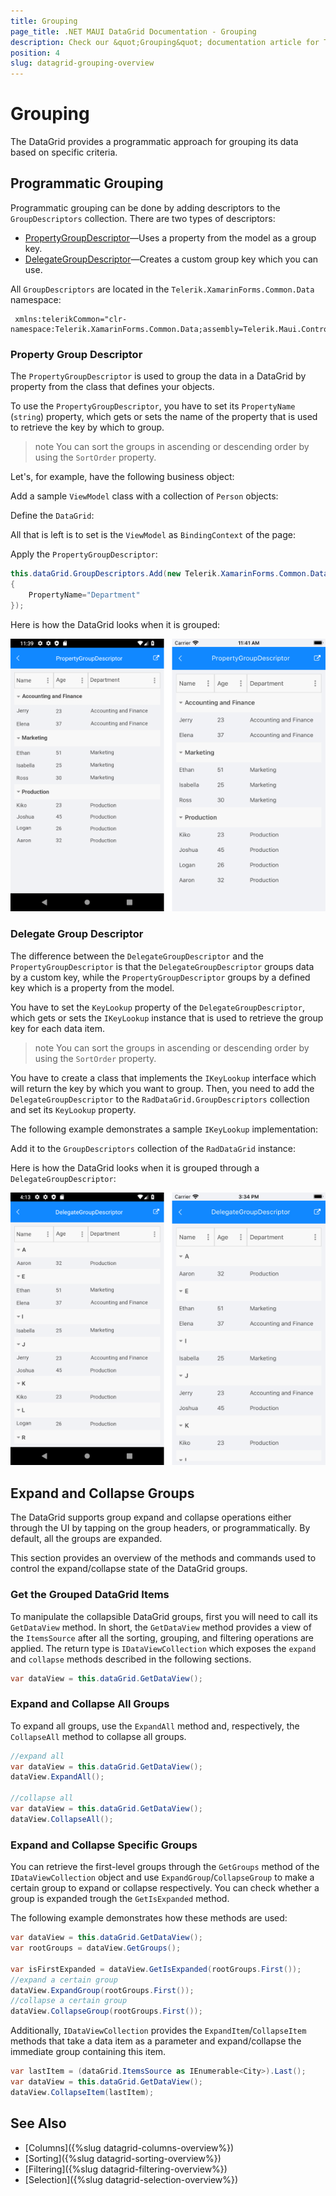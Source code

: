 ```yaml
---
title: Grouping
page_title: .NET MAUI DataGrid Documentation - Grouping
description: Check our &quot;Grouping&quot; documentation article for Telerik DataGrid for .NET MAUI control.
position: 4
slug: datagrid-grouping-overview
---
```


# Grouping

The DataGrid provides a programmatic approach for grouping its data based on specific criteria.

## Programmatic Grouping

Programmatic grouping can be done by adding descriptors to the `GroupDescriptors` collection. There are two types of descriptors:

* [PropertyGroupDescriptor](#property-group-descriptor)&mdash;Uses a property from the model as a group key.
* [DelegateGroupDescriptor](#delegate-group-descriptor)&mdash;Creates a custom group key which you can use.

All `GroupDescriptors` are located in the `Telerik.XamarinForms.Common.Data` namespace:

```XAML
 xmlns:telerikCommon="clr-namespace:Telerik.XamarinForms.Common.Data;assembly=Telerik.Maui.Controls.Compatibility"
```

### Property Group Descriptor

The `PropertyGroupDescriptor` is used to group the data in a DataGrid by property from the class that defines your objects.

To use the `PropertyGroupDescriptor`, you have to set its `PropertyName` (`string`) property, which gets or sets the name of the property that is used to retrieve the key by which to group.

>note You can sort the groups in ascending or descending order by using the `SortOrder` property.

Let's, for example, have the following business object:

<snippet id='datagrid-grouping-propertygroupdescriptor-object' />


Add a sample `ViewModel` class with a collection of `Person` objects:

<snippet id='datagrid-grouping-propertygroupdescriptor-viewmodel' />

Define the `DataGrid`:

<snippet id='datagrid-grouping-groupheadertemplate' />

All that is left is to set is the `ViewModel` as `BindingContext` of the page:

<snippet id='datagrid-grouping-propertygroupdescriptor-setvm' />

Apply the `PropertyGroupDescriptor`:

```C#
this.dataGrid.GroupDescriptors.Add(new Telerik.XamarinForms.Common.Data.PropertyGroupDescriptor()
{
    PropertyName="Department"
});
```

Here is how the DataGrid looks when it is grouped:

![](images/datagrid_grouping.png)

### Delegate Group Descriptor

The difference between the `DelegateGroupDescriptor` and the `PropertyGroupDescriptor` is that the `DelegateGroupDescriptor` groups data by a custom key, while the `PropertyGroupDescriptor` groups by a defined key which is a property from the model.

You have to set the `KeyLookup` property of the `DelegateGroupDescriptor`, which gets or sets the `IKeyLookup` instance that is used to retrieve the group key for each data item.

>note You can sort the groups in ascending or descending order by using the `SortOrder` property.

You have to create a class that implements the `IKeyLookup` interface which will return the key by which you want to group. Then, you need to add the `DelegateGroupDescriptor` to the `RadDataGrid.GroupDescriptors` collection and set its `KeyLookup` property.

The following example demonstrates a sample `IKeyLookup` implementation:

<snippet id='datagrid-grouping-delegategroupdescriptor-lookup' />

Add it to the `GroupDescriptors` collection of the `RadDataGrid` instance:

<snippet id='datagrid-grouping-delegategroupdescriptor' />

Here is how the DataGrid looks when it is grouped through a `DelegateGroupDescriptor`:

![](images/datagrid_grouping_delegategroup.png)

## Expand and Collapse Groups

The DataGrid supports group expand and collapse operations either through the UI by tapping on the group headers, or programmatically. By default, all the groups are expanded.

This section provides an overview of the methods and commands used to control the expand/collapse state of the DataGrid groups.

### Get the Grouped DataGrid Items

To manipulate the collapsible DataGrid groups, first you will need to call its `GetDataView` method. In short, the `GetDataView` method provides a view of the `ItemsSource` after all the sorting, grouping, and filtering operations are applied. The return type is `IDataViewCollection` which exposes the `expand` and `collapse` methods described in the following sections.

```C#
var dataView = this.dataGrid.GetDataView();
```

### Expand and Collapse All Groups

To expand all groups, use the `ExpandAll` method and, respectively, the `CollapseAll` method to collapse all groups.

```C#
//expand all
var dataView = this.dataGrid.GetDataView();
dataView.ExpandAll();

//collapse all
var dataView = this.dataGrid.GetDataView();
dataView.CollapseAll();
```

### Expand and Collapse Specific Groups

You can retrieve the first-level groups through the `GetGroups` method of the `IDataViewCollection` object and use `ExpandGroup`/`CollapseGroup` to make a certain group to expand or collapse respectively. You can check whether a group is expanded trough the `GetIsExpanded` method.

The following example demonstrates how these methods are used:

```C#
var dataView = this.dataGrid.GetDataView();
var rootGroups = dataView.GetGroups();

var isFirstExpanded = dataView.GetIsExpanded(rootGroups.First());
//expand a certain group
dataView.ExpandGroup(rootGroups.First());
//collapse a certain group
dataView.CollapseGroup(rootGroups.First());
```

Additionally, `IDataViewCollection` provides the `ExpandItem`/`CollapseItem` methods that take a data item as a parameter and expand/collapse the immediate group containing this item.

```C#
var lastItem = (dataGrid.ItemsSource as IEnumerable<City>).Last();
var dataView = this.dataGrid.GetDataView();
dataView.CollapseItem(lastItem);
```

## See Also

- [Columns]({%slug datagrid-columns-overview%})
- [Sorting]({%slug datagrid-sorting-overview%})
- [Filtering]({%slug datagrid-filtering-overview%})
- [Selection]({%slug datagrid-selection-overview%})
